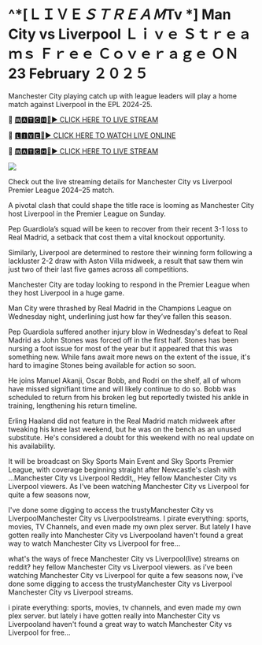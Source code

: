 # ^*[ＬＩＶＥ$ＳＴＲＥＡＭ$Tv *] Man City vs Liverpool Ｌｉｖｅ Ｓｔｒｅａｍｓ Ｆｒｅｅ Ｃｏｖｅｒａｇｅ ＯＮ 23 February ２０２５
Manchester City playing catch up with league leaders will play a home match against Liverpool in the EPL 2024-25. 

🔴 [🆆🅰🆃🅲🅷🔴▶️ CLICK HERE TO LIVE STREAM](https://epolo-ana-uel-vab.blogspot.com/)

🔴 [🅻🅸🆅🅴🔴▶️ CLICK HERE TO WATCH LIVE ONLINE](https://epolo-ana-uel-vab.blogspot.com/)

🔴 [🆆🅰🆃🅲🅷🔴▶️ CLICK HERE TO LIVE STREAM](https://epolo-ana-uel-vab.blogspot.com/)

<a href="https://epolo-ana-uel-vab.blogspot.com/"><img src="https://camo.githubusercontent.com/fba2f80cc16cb7cee92a7b75e9351357b2314df93a82e6b963b2992db1bc504d/68747470733a2f2f65743230736c616d2e6e65742f77702d636f6e74656e742f75706c6f6164732f323031392f31312f4372696348442d4c6976652d437269636b65742d53747265616d696e672d2545322538302539332d57617463682d4c6976652d437269636b65742d4f6e6c696e652d546f6461792e706e67"></a>

Check out the live streaming details for Manchester City vs Liverpool Premier League 2024–25 match.

A pivotal clash that could shape the title race is looming as Manchester City host Liverpool in the Premier League on Sunday.

Pep Guardiola’s squad will be keen to recover from their recent 3-1 loss to Real Madrid, a setback that cost them a vital knockout opportunity.

Similarly, Liverpool are determined to restore their winning form following a lackluster 2-2 draw with Aston Villa midweek, a result that saw them win just two of their last five games across all competitions.

Manchester City are today looking to respond in the Premier League when they host Liverpool in a huge game.

Man City were thrashed by Real Madrid in the Champions League on Wednesday night, underlining just how far they’ve fallen this season.

Pep Guardiola suffered another injury blow in Wednesday's defeat to Real Madrid as John Stones was forced off in the first half. Stones has been nursing a foot issue for most of the year but it appeared that this was something new. While fans await more news on the extent of the issue, it's hard to imagine Stones being available for action so soon.

He joins Manuel Akanji, Oscar Bobb, and Rodri on the shelf, all of whom have missed signifiant time and will likely continue to do so. Bobb was scheduled to return from his broken leg but reportedly twisted his ankle in training, lengthening his return timeline.

Erling Haaland did not feature in the Real Madrid match midweek after tweaking his knee last weekend, but he was on the bench as an unused substitute. He's considered a doubt for this weekend with no real update on his availability.

It will be broadcast on Sky Sports Main Event and Sky Sports Premier League, with coverage beginning straight after Newcastle's clash with ...Manchester City vs Liverpool Reddit,, Hey fellow Manchester City vs Liverpool viewers. As I’ve been watching Manchester City vs Liverpool for quite a few seasons now, 

I've done some digging to access the trustyManchester City vs LiverpoolManchester City vs Liverpoolstreams. I pirate everything: sports, movies, TV Channels, and even made my own plex server. But lately I have gotten really into Manchester City vs Liverpooland haven't found a great way to watch Manchester City vs Liverpool for free...

what's the ways of frece Manchester City vs Liverpool(live) streams on reddit? hey fellow Manchester City vs Liverpool viewers. as i’ve been watching Manchester City vs Liverpool for quite a few seasons now, i've done some digging to access the trustyManchester City vs Liverpool Manchester City vs Liverpool streams. 

i pirate everything: sports, movies, tv channels, and even made my own plex server. but lately i have gotten really into Manchester City vs Liverpooland haven't found a great way to watch Manchester City vs Liverpool for free...

